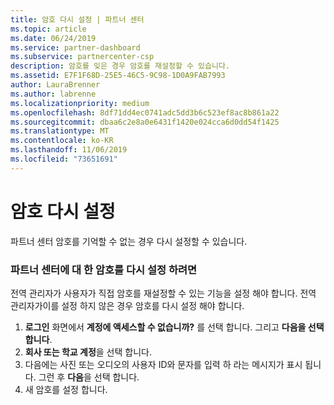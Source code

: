 ```yaml
---
title: 암호 다시 설정 | 파트너 센터
ms.topic: article
ms.date: 06/24/2019
ms.service: partner-dashboard
ms.subservice: partnercenter-csp
description: 암호를 잊은 경우 암호를 재설정할 수 있습니다.
ms.assetid: E7F1F68D-25E5-46C5-9C98-1D0A9FAB7993
author: LauraBrenner
ms.author: labrenne
ms.localizationpriority: medium
ms.openlocfilehash: 8df71dd4ec0741adc5dd3b6c523ef8ac8b861a22
ms.sourcegitcommit: dbaa6c2e8a0e6431f1420e024cca6d0dd54f1425
ms.translationtype: MT
ms.contentlocale: ko-KR
ms.lasthandoff: 11/06/2019
ms.locfileid: "73651691"
---
```

# <a name="reset-my-password"></a>암호 다시 설정

파트너 센터 암호를 기억할 수 없는 경우 다시 설정할 수 있습니다.

### <a name="to-reset-your-password-to-partner-center"></a>파트너 센터에 대 한 암호를 다시 설정 하려면

전역 관리자가 사용자가 직접 암호를 재설정할 수 있는 기능을 설정 해야 합니다. 전역 관리자가이를 설정 하지 않은 경우 암호를 다시 설정 해야 합니다. 

1. **로그인** 화면에서 **계정에 액세스할 수 없습니까?** 를 선택 합니다. 그리고 **다음을 선택 합니다**.
2. **회사 또는 학교 계정**을 선택 합니다.
3. 다음에는 사진 또는 오디오의 사용자 ID와 문자를 입력 하 라는 메시지가 표시 됩니다. 그런 후 **다음**을 선택 합니다.
4. 새 암호를 설정 합니다.
